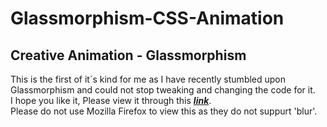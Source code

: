 # Glassmorphism-CSS-Animation
## Creative Animation - Glassmorphism
This is the first of it`s kind for me as I have recently stumbled upon Glassmorphism and could not stop tweaking and changing the code for it.<br>
I hope you like it, Please view it through this <b><i>[link](https://sh1k44r.github.io/Glassmorphism-CSS-Animation/)</i></b>.<br>
Please do not use Mozilla Firefox to view this as they do not suppurt 'blur'.
